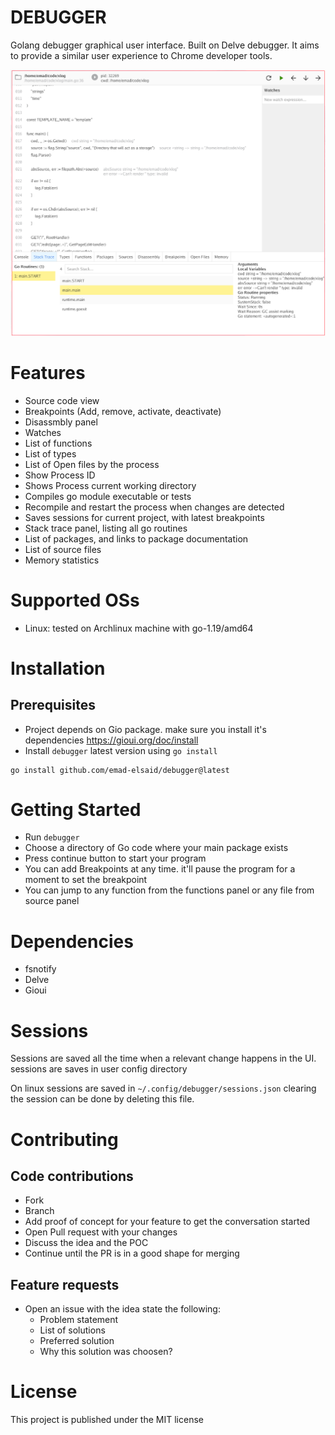 DEBUGGER
========

Golang debugger graphical user interface. Built on Delve debugger. It aims to provide a similar user experience to Chrome developer tools.

![](screenshots/main.png)

# Features

- Source code view
- Breakpoints (Add, remove, activate, deactivate)
- Disassmbly panel
- Watches
- List of functions
- List of types
- List of Open files by the process
- Show Process ID
- Shows Process current working directory
- Compiles go module executable or tests
- Recompile and restart the process when changes are detected
- Saves sessions for current project, with latest breakpoints
- Stack trace panel, listing all go routines
- List of packages, and links to package documentation
- List of source files
- Memory statistics

# Supported OSs

- Linux: tested on Archlinux machine with go-1.19/amd64

# Installation

## Prerequisites

- Project depends on Gio package. make sure you install it's dependencies https://gioui.org/doc/install
- Install `debugger` latest version using `go install`
```
go install github.com/emad-elsaid/debugger@latest
```

# Getting Started

- Run `debugger`
- Choose a directory of Go code where your main package exists
- Press continue button to start your program
- You can add Breakpoints at any time. it'll pause the program for a moment to set the breakpoint
- You can jump to any function from the functions panel or any file from source panel


# Dependencies

- fsnotify
- Delve
- Gioui

# Sessions

Sessions are saved all the time when a relevant change happens in the UI. sessions are saves in user config directory

On linux sessions are saved in `~/.config/debugger/sessions.json` clearing the session can be done by deleting this file.

# Contributing

## Code contributions

- Fork
- Branch
- Add proof of concept for your feature to get the conversation started
- Open Pull request with your changes
- Discuss the idea and the POC
- Continue until the PR is in a good shape for merging

## Feature requests

- Open an issue with the idea state the following:
  - Problem statement
  - List of solutions
  - Preferred solution
  - Why this solution was choosen?

# License

This project is published under the MIT license
